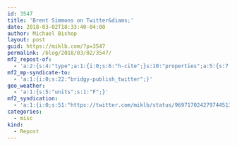 ```yaml
---
id: 3547
title: 'Brent Simmons on Twitter&diams;'
date: 2018-03-02T18:33:40-04:00
author: Michael Bishop
layout: post
guid: https://miklb.com/?p=3547
permalink: /blog/2018/03/02/3547/
mf2_repost-of:
  - 'a:2:{s:4:"type";a:1:{i:0;s:6:"h-cite";}s:10:"properties";a:5:{s:7:"summary";a:1:{i:0;s:271:"“Additional thing to know about Script Debugger 7 — there’s also a free Lite version that, well, offers AppleScript debugging. Which is not part of the built-in Script Editor app. If you write AppleScript, you should get this:&#010;&#010;https://t.co/eTyuz3Llwt”";}s:4:"name";a:1:{i:0;s:24:"Brent Simmons on Twitter";}s:3:"url";a:1:{i:0;s:58:"https://twitter.com/brentsimmons/status/969714546825768960";}s:11:"publication";a:1:{i:0;s:7:"Twitter";}s:8:"featured";a:1:{i:0;s:81:"https://pbs.twimg.com/profile_images/1608701783/GoldenGardens_Cropped_400x400.png";}}}'
mf2_mp-syndicate-to:
  - 'a:1:{i:0;s:22:"bridgy-publish_twitter";}'
geo_weather:
  - 'a:1:{s:5:"units";s:1:"F";}'
mf2_syndication:
  - 'a:1:{i:0;s:51:"https://twitter.com/miklb/status/969717024279744513";}'
categories:
  - misc
kind:
  - Repost
---
```

